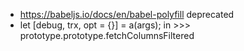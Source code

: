 
- https://babeljs.io/docs/en/babel-polyfill deprecated
- let [debug, trx, opt = {}] = a(args); in >>> prototype.prototype.fetchColumnsFiltered